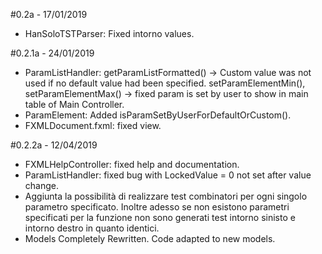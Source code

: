 #0.2a - 17/01/2019
- HanSoloTSTParser: Fixed intorno values.

#0.2.1a - 24/01/2019
- ParamListHandler: getParamListFormatted() -> Custom value was not used if no default value had been specified.
    setParamElementMin(), setParamElementMax() -> fixed param is set by user to show in main table of Main Controller.
- ParamElement: Added isParamSetByUserForDefaultOrCustom().
- FXMLDocument.fxml: fixed view.

#0.2.2a - 12/04/2019
- FXMLHelpController: fixed help and documentation.
- ParamListHandler: fixed bug with LockedValue = 0 not set after value change.
- Aggiunta la possibilità di realizzare test combinatori per ogni singolo parametro specificato. Inoltre adesso
se non esistono parametri specificati per la funzione non sono generati test intorno sinisto e intorno destro in quanto identici.
- Models Completely Rewritten. Code adapted to new models.